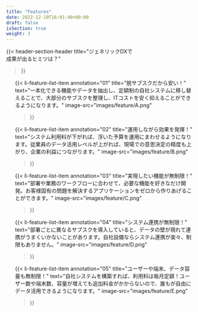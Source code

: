 ```yaml
---
title: "Features"
date: 2022-12-10T16:01:40+09:00
draft: false
isSection: true
weight: 3
---
```


{{< header-section-header 
    title="ジェネリックDXで<br class='lg:hidden'><span class='text-[#01A2EB]'>成果が出るヒミツ</span>は？"
>}}

<ul class="mx-auto w-11/12 md:max-w-[1520px] text-left">

{{< li-feature-list-item 
    annotation="01"
    title="<span class='text-[#E2017F]'>脱サブスク</span>だから安い！"
    text="一本化できる機能やデータを抽出し、定額制の自社システムに移し替えることで、大部分のサブスクを整理し、ITコストを安く抑えることができるようになります。"
    image-src="images/feature/A.png"
>}}

{{< li-feature-list-item 
    annotation="02"
    title="<span class='text-[#E2017F]'>運用しながら</span>効果を発揮！"
    text="システム利用料が下がれば、浮いた予算を運用にまわせるようになります。従業員のデータ活用レベルが上がれば、現場での意思決定の精度も上がり、企業の利益につながります。"
    image-src="images/feature/B.png"
>}}

{{< li-feature-list-item 
    annotation="03"
    title="<span class='text-[#E2017F]'>実現したい機能</span>が無制限！"
    text="部署や業務のワークフローに合わせて、必要な機能を好きなだけ開発。お客様固有の問題を解決するアプリケーションをゼロから作りあげることができます。"
    image-src="images/feature/C.png"
>}}

{{< li-feature-list-item 
    annotation="04"
    title="<span class='text-[#E2017F]'>システム連携</span>が無制限！"
    text="部署ごとに異なるサブスクを導入していると、データの壁が現れて連携がうまくいかないことがあります。自社設備ならシステム連携が楽々、制限もありません。"
    image-src="images/feature/D.png"
>}}

{{< li-feature-list-item 
    annotation="05"
    title="<span class='text-[#E2017F]'>ユーザーや端末、データ容量</span>も無制限！"
    text="自社システムを構築すれば、利用料は毎月定額！ユーザー数や端末数、容量が増えても追加料金がかからないので、誰もが自由にデータ活用できるようになります。"
    image-src="images/feature/E.png"
>}}


</ul>
